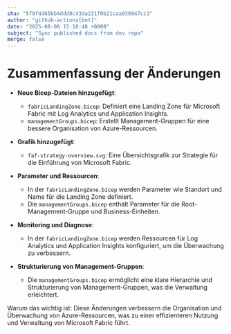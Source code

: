 ```yaml
---
sha: "5f9f4d65bb4ddd8c43da221f0b21caa030947cc1"
author: "github-actions[bot]"
date: "2025-08-08 15:18:48 +0000"
subject: "Sync published docs from dev repo"
merge: false
---
```


# Zusammenfassung der Änderungen

- **Neue Bicep-Dateien hinzugefügt**:
  - `fabricLandingZone.bicep`: Definiert eine Landing Zone für Microsoft Fabric mit Log Analytics und Application Insights.
  - `managementGroups.bicep`: Erstellt Management-Gruppen für eine bessere Organisation von Azure-Ressourcen.

- **Grafik hinzugefügt**:
  - `faf-strategy-overview.svg`: Eine Übersichtsgrafik zur Strategie für die Einführung von Microsoft Fabric.

- **Parameter und Ressourcen**:
  - In der `fabricLandingZone.bicep` werden Parameter wie Standort und Name für die Landing Zone definiert.
  - Die `managementGroups.bicep` enthält Parameter für die Root-Management-Gruppe und Business-Einheiten.

- **Monitoring und Diagnose**:
  - In der `fabricLandingZone.bicep` werden Ressourcen für Log Analytics und Application Insights konfiguriert, um die Überwachung zu verbessern.

- **Strukturierung von Management-Gruppen**:
  - Die `managementGroups.bicep` ermöglicht eine klare Hierarchie und Strukturierung von Management-Gruppen, was die Verwaltung erleichtert.

Warum das wichtig ist: Diese Änderungen verbessern die Organisation und Überwachung von Azure-Ressourcen, was zu einer effizienteren Nutzung und Verwaltung von Microsoft Fabric führt.

